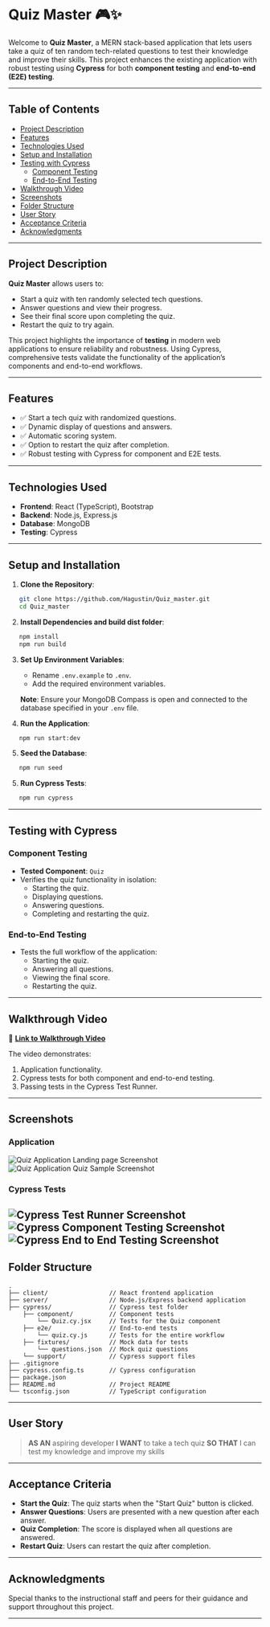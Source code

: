 # Quiz Master 🎮✨

Welcome to **Quiz Master**, a MERN stack-based application that lets users take a quiz of ten random tech-related questions to test their knowledge and improve their skills. This project enhances the existing application with robust testing using **Cypress** for both **component testing** and **end-to-end (E2E) testing**.

---

## Table of Contents
- [Project Description](#project-description)
- [Features](#features)
- [Technologies Used](#technologies-used)
- [Setup and Installation](#setup-and-installation)
- [Testing with Cypress](#testing-with-cypress)
  - [Component Testing](#component-testing)
  - [End-to-End Testing](#end-to-end-testing)
- [Walkthrough Video](#walkthrough-video)
- [Screenshots](#screenshots)
- [Folder Structure](#folder-structure)
- [User Story](#user-story)
- [Acceptance Criteria](#acceptance-criteria)
- [Acknowledgments](#acknowledgments)

---

## Project Description

**Quiz Master** allows users to:
- Start a quiz with ten randomly selected tech questions.
- Answer questions and view their progress.
- See their final score upon completing the quiz.
- Restart the quiz to try again.

This project highlights the importance of **testing** in modern web applications to ensure reliability and robustness. Using Cypress, comprehensive tests validate the functionality of the application’s components and end-to-end workflows.

---

## Features

- ✅ Start a tech quiz with randomized questions.
- ✅ Dynamic display of questions and answers.
- ✅ Automatic scoring system.
- ✅ Option to restart the quiz after completion.
- ✅ Robust testing with Cypress for component and E2E tests.

---

## Technologies Used

- **Frontend**: React (TypeScript), Bootstrap
- **Backend**: Node.js, Express.js
- **Database**: MongoDB
- **Testing**: Cypress

---

## Setup and Installation

1. **Clone the Repository**:
```bash
   git clone https://github.com/Hagustin/Quiz_master.git
   cd Quiz_master
```

2. **Install Dependencies and build dist folder**:
```bash
   npm install
   npm run build
```

3. **Set Up Environment Variables**:
   - Rename `.env.example` to `.env`.
   - Add the required environment variables.

   **Note**: Ensure your MongoDB Compass is open and connected to the database specified in your `.env` file.

4. **Run the Application**:
```bash
   npm run start:dev
```

5. **Seed the Database**:
```bash
   npm run seed
```

5. **Run Cypress Tests**:
```bash
   npm run cypress
```

---

## Testing with Cypress

### Component Testing
- **Tested Component**: `Quiz`
- Verifies the quiz functionality in isolation:
  - Starting the quiz.
  - Displaying questions.
  - Answering questions.
  - Completing and restarting the quiz.

### End-to-End Testing
- Tests the full workflow of the application:
  - Starting the quiz.
  - Answering all questions.
  - Viewing the final score.
  - Restarting the quiz.

---

## Walkthrough Video

🎥 **[Link to Walkthrough Video](#)**

The video demonstrates:
1. Application functionality.
2. Cypress tests for both component and end-to-end testing.
3. Passing tests in the Cypress Test Runner.

---

## Screenshots

### Application
![Quiz Application Landing page Screenshot](./Assets/cypress_landing.png)
![Quiz Application Quiz Sample Screenshot](./Assets/quiz.png)

### Cypress Tests
![Cypress Test Runner Screenshot](./Assets/cypress_landing.png)
![Cypress Component Testing Screenshot](./Assets/Component_testing.png)
![Cypress End to End Testing Screenshot](./Assets/End_to_end_testing.png)
---

## Folder Structure

```
.
├── client/                 // React frontend application
├── server/                 // Node.js/Express backend application
├── cypress/                // Cypress test folder
    ├── component/          // Component tests
        └── Quiz.cy.jsx     // Tests for the Quiz component
    ├── e2e/                // End-to-end tests
        └── quiz.cy.js      // Tests for the entire workflow
    ├── fixtures/           // Mock data for tests
        └── questions.json  // Mock quiz questions
    └── support/            // Cypress support files
├── .gitignore
├── cypress.config.ts       // Cypress configuration
├── package.json
├── README.md               // Project README
└── tsconfig.json           // TypeScript configuration
```

---

## User Story

> **AS AN** aspiring developer
> **I WANT** to take a tech quiz
> **SO THAT** I can test my knowledge and improve my skills

---

## Acceptance Criteria

- **Start the Quiz**: The quiz starts when the "Start Quiz" button is clicked.
- **Answer Questions**: Users are presented with a new question after each answer.
- **Quiz Completion**: The score is displayed when all questions are answered.
- **Restart Quiz**: Users can restart the quiz after completion.

---

## Acknowledgments

Special thanks to the instructional staff and peers for their guidance and support throughout this project.

---